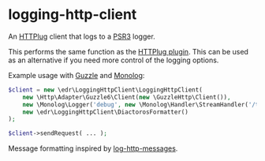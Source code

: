 # logging-http-client
An [HTTPlug](http://httplug.io/) client that logs to a [PSR3](http://www.php-fig.org/psr/psr-3/) logger.

This performs the same function as the [HTTPlug plugin](http://docs.php-http.org/en/latest/plugins/logger.html). This 
can be used as an alternative if you need more control of the logging options.

Example usage with [Guzzle](http://docs.guzzlephp.org/en/latest/) and [Monolog](https://github.com/Seldaek/monolog):

```php
$client = new \edr\LoggingHttpClient\LoggingHttpClient(
    new \Http\Adapter\Guzzle6\Client(new \GuzzleHttp\Client()),
    new \Monolog\Logger('debug', new \Monolog\Handler\StreamHandler('/tmp/debug.log')),
    new \edr\LoggingHttpClient\DiactorosFormatter()
);

$client->sendRequest( ... );
```

Message formatting inspired by [log-http-messages](https://github.com/php-middleware/log-http-messages).
